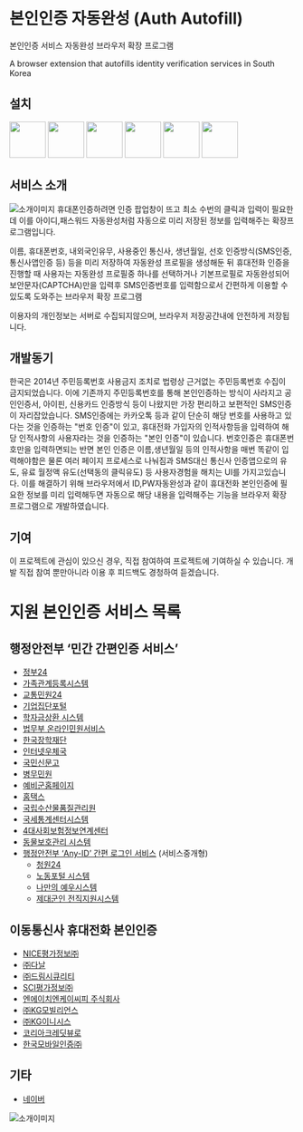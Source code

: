 # 본인인증 자동완성 (Auth Autofill)
본인인증 서비스 자동완성 브라우저 확장 프로그램

A browser extension that autofills identity verification services in South Korea

## 설치
<a href="https://chrome.google.com/webstore/detail/auth-autofill/picheccdgiofpnkjbkekgkcighblblem" target="_blank"><img src="https://imgur.com/3C4iKO0.png" width="64" height="64"></a>
<a href="https://store.whale.naver.com/detail/ncfnbaompehfhemgcpfkokcecnmohigo" target="_blank"><img src="https://i.imgur.com/9jjV1z7.png" width="64" height="64"></a>
<a href="https://addons.mozilla.org/ko/firefox/addon/auth-autofill/" target="_blank"><img src="https://imgur.com/ihXsdDO.png" width="64" height="64"></a>
<a href="https://microsoftedge.microsoft.com/addons/detail/본인인증-자동완성-auth-autofill/lifloelaookkeeajgkoobphhdkinfhlp" target="_blank"><img src="https://imgur.com/vMcaXaw.png" width="64" height="64"></a>
<a href="https://addons.opera.com/ko/extensions/details/bonininjeung-jadongwanseong-auth-autofill/" target="_blank"><img src="https://imgur.com/nSJ9htU.png" width="64" height="64"></a>
<a href="https://apps.apple.com/kr/app/%EB%B3%B8%EC%9D%B8%EC%9D%B8%EC%A6%9D-%EC%9E%90%EB%8F%99%EC%99%84%EC%84%B1-for-safari/id1550426920" target="_blank"><img src="https://imgur.com/ENbaWUu.png" width="64" height="64"></a>

## 서비스 소개
![소개이미지](./publish/img/AuthAutofillScreen0.0.3chrome_small.png)
휴대폰인증하려면 인증 팝업창이 뜨고 최소 수번의 클릭과 입력이 필요한데 이를 아이디,패스워드 자동완성처럼 자동으로 미리 저장된 정보를 입력해주는 확장프로그램입니다.

이름, 휴대폰번호, 내외국인유무, 사용중인 통신사, 생년월일, 선호 인증방식(SMS인증, 통신사앱인증 등) 등을 미리 저장하여 자동완성 프로필을 생성해둔 뒤 휴대전화 인증을 진행할 때 사용자는 자동완성 프로필중 하나를 선택하거나 기본프로필로 자동완성되어 보안문자(CAPTCHA)만을 입력후 SMS인증번호를 입력함으로서 간편하게 이용할 수 있도록 도와주는 브라우저 확장 프로그램

이용자의 개인정보는 서버로 수집되지않으며, 브라우저 저장공간내에 안전하게 저장됩니다.

## 개발동기
한국은 2014년 주민등록번호 사용금지 조치로 법령상 근거없는 주민등록번호 수집이 금지되었습니다. 이에 기존까지 주민등록번호를 통해 본인인증하는 방식이 사라지고 공인인증서, 아이핀, 신용카드 인증방식 등이 나왔지만 가장 편리하고 보편적인 SMS인증이 자리잡았습니다. SMS인증에는 카카오톡 등과 같이 단순히 해당 번호를 사용하고 있다는 것을 인증하는 "번호 인증"이 있고, 휴대전화 가입자의 인적사항등을 입력하여 해당 인적사항의 사용자라는 것을 인증하는 "본인 인증"이 있습니다. 번호인증은 휴대폰번호만을 입력하면되는 반면 본인 인증은 이름,생년월일 등의 인적사항을 매번 똑같이 입력해야함은 물론 여러 페이지 프로세스로 나눠짐과 SMS대신 통신사 인증앱으로의 유도, 유료 월정액 유도(선택동의 클릭유도) 등 사용자경험을 해치는 UI를 가지고있습니다. 이를 해결하기 위해 브라우저에서 ID,PW자동완성과 같이 휴대전화 본인인증에 필요한 정보를 미리 입력해두면 자동으로 해당 내용을 입력해주는 기능을 브라우저 확장 프로그램으로 개발하였습니다.


## 기여
이 프로젝트에 관심이 있으신 경우, 직접 참여하여 프로젝트에 기여하실 수 있습니다. 개발 직접 참여 뿐만아니라 이용 후 피드백도 경청하여 듣겠습니다.


# 지원 본인인증 서비스 목록
## 행정안전부 ‘민간 간편인증 서비스’
 * [정부24](https://www.gov.kr)
 * [가족관계등록시스템](https://efamily.scourt.go.kr)
 * [교통민원24](https://www.efine.go.kr)
 * [기업집단포털](https://www.egroup.go.kr)
 * [학자금상환 시스템](https://www.icl.go.kr)
 * [법무부 온라인민원서비스](https://minwon.moj.go.kr)
 * [한국장학재단](https://www.kosaf.go.kr)
 * [인터넷우체국](https://www.epost.go.kr)
 * [국민신문고](https://www.epeople.go.kr)
 * [병무민원](https://mwpt.mma.go.kr)
 * [예비군홈페이지](https://www.yebigun1.mil.kr)
 * [홈택스](https://www.hometax.go.kr)
 * [국립수산물품질관리원](https://www.nfqs.go.kr)
 * [국세통계센터시스템](https://datalab.nts.go.kr)
 * [4대사회보험정보연계센터](https://www.4insure.or.kr/)
 * [동물보호관리 시스템](https://www.animal.go.kr)
 * [행정안전부 ‘Any-ID’ 간편 로그인 서비스](https://www.mois.go.kr/frt/bbs/type010/commonSelectBoardArticle.do?bbsId=BBSMSTR_000000000008&nttId=97826) (서비스중개형)
    * [청원24](https://www.cheongwon.go.kr)
    * [노동포털 시스템](https://labor.moel.go.kr)
    * [나만의 예우시스템](https://pmp.mpva.go.kr)
    * [제대군인 전직지원시스템](https://www.vnet.go.kr)

## 이동통신사 휴대전화 본인인증
 * [NICE평가정보㈜](http://www.namecheck.co.kr)
 * [㈜다날](https://www.danal.co.kr)
 * [㈜드림시큐리티](http://www.mobile-ok.com)
 * [SCI평가정보㈜](http://www.seoulcredit.co.kr)
 * [엔에이치엔케이씨피 주식회사](http://www.kcp.co.kr)
 * [㈜KG모빌리언스](https://www.mobilians.co.kr)
 * [㈜KG이니시스](https://www.inicis.com)
 * [코리아크레딧뷰로](http://ok-name.co.kr)
 * [한국모바일인증㈜](http://www.kmcert.com)
## 기타
 * [네이버](https://nid.naver.com)


![소개이미지](./publish/img/small_promotion_tile.png)